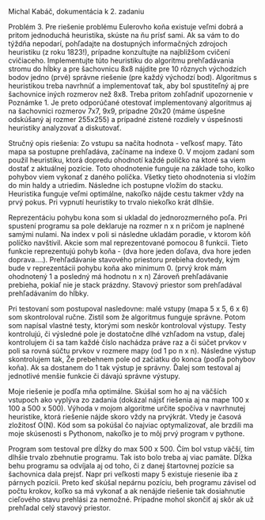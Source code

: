 Michal Kabáč, dokumentácia k 2. zadaniu

Problém 3. Pre riešenie problému Eulerovho koňa existuje veľmi dobrá a pritom jednoduchá heuristika, skúste na ňu prísť sami. Ak sa vám to do týždňa nepodarí, pohľadajte na dostupných informačných zdrojoch heuristiku (z roku 1823!), prípadne konzultujte na najbližšom cvičení cvičiaceho. Implementujte túto heuristiku do algoritmu prehľadávania stromu do hĺbky a pre šachovnicu 8x8 nájdite pre 10 rôznych východzích bodov jedno (prvé) správne riešenie (pre každý východzí bod). Algoritmus s heuristikou treba navrhnúť a implementovať tak, aby bol spustiteľný aj pre šachovnice iných rozmerov než 8x8. Treba pritom zohľadniť upozornenie v Poznámke 1. Je preto odporúčané otestovať implementovaný algoritmus aj na šachovnici rozmerov 7x7, 9x9, prípadne 20x20 (máme úspešne odskúšaný aj rozmer 255x255) a prípadné zistené rozdiely v úspešnosti heuristiky analyzovať a diskutovať.

Stručný opis riešenia:
Zo vstupu sa načíta hodnota - veľkosť mapy. Táto mapa sa postupne prehľadáva, začíname na indexe 0. V mojom zadaní som použil heuristiku, ktorá dopredu ohodnotí každé políčko na ktoré sa viem dostať z aktuálnej pozície. Toto ohodnotenie funguje na základe toho, kolko pohybov viem vykonať z daného políčka. Všetky tieto ohodnotenia si vložím do min haldy a utriedim. Následne ich postupne vložím do stacku. Heuristika funguje veľmi optimálne, nakoľko nájde cestu takmer vždy na prvý pokus. Pri vypnutí heuristiky to trvalo niekoľko krát dlhšie.

Reprezentáciu pohybu kona som si ukladal do jednorozmerného poľa. Pri spustení programu sa pole deklaruje na rozmer n x n pričom je naplnené samými nulami. Na index v poli si následne ukladám poradie, v ktorom kôň políčko navštívil. Akcie som mal reprezentované pomocou 8 funkcii. Tieto funkcie reprezentujú pohyb koňa - (dva hore jeden doľava, dva hore jeden doprava….). Prehľadávanie stavového priestoru prebieha dovtedy, kým bude v reprezentácii pohybu koňa ako minimum 0. (prvý krok mám ohodnotený 1 a posledný má hodnotu n x n) Zároveň prehľadávanie prebieha, pokiaľ nie je stack prázdny. Stavový priestor som prehľadával prehľadávaním do hĺbky.

Pri testovaní som postupoval nasledovne: malé vstupy (mapa 5 x 5, 6 x 6) som skontroloval ručne. Zistil som že algoritmus funguje správne. Potom som napísal vlastné testy, ktorými som neskôr kontroloval výstupy. Testy kontrolujú, či výsledné pole je dostatočne dlhé vzhľadom na vstup, ďalej kontrolujem či sa tam každé číslo nachádza práve raz a či súčet prvkov v poli sa rovná súčtu prvkov v rozmere mapy (od 1 po n x n). Následne výstup skontrolujem tak, Že prebehnem pole od začiatku do konca (podľa pohybov koňa). Ak sa dostanem do 1 tak výstup je správny. Ďalej som testoval aj jednotlivé menšie funkcie či dávajú správne výstupy.

Moje riešenie je podľa mňa optimálne. Skúšal som ho aj na väčších vstupoch ako vyplýva zo zadania (dokázal nájsť riešenia aj na mape 100 x 100 a 500 x 500). Výhoda v mojom algoritme určite spočíva v navrhnutej heuristike, ktorá riešenie nájde skoro vždy na prvýkrát. Vtedy je časová zložitosť O(N). Kód som sa pokúšal čo najviac optymalizovať, ale brzdili ma moje skúsenosti s Pythonom, nakoľko je to môj prvý program v pythone. 

Program som testoval pre dĺžky do max 500 x 500. Čím bol vstup väčší, tím dlhšie trvalo zbehnutie programu. Tak isto bolo treba aj viac pamäte. Dĺžka behu programu sa odvíjala aj od toho, či z danej štartovnej pozície sa šachovnica dala prejsť. Napr pri veľkosti mapy 5 existuje riesenie iba z párnych pozícii. Preto keď skúšal nepárnu pozíciu, beh programu závisel od počtu krokov, koľko sa má vykonať a ak nenájde riešenie tak dosiahnutie cieľového stavu prehlási za nemožné. Prípadne mohol skončiť aj skôr ak už prehľadal celý stavový priestor. 
 
